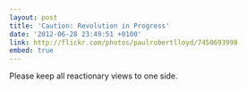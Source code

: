```yaml
---
layout: post
title: 'Caution: Revolution in Progress'
date: '2012-06-28 23:49:51 +0100'
link: http://flickr.com/photos/paulrobertlloyd/7450693998
embed: true
---
```

Please keep all reactionary views to one side.